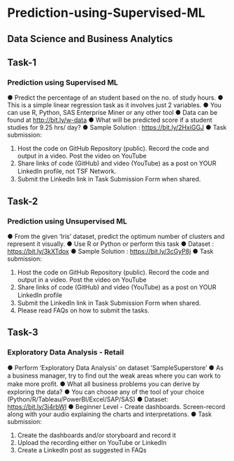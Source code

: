 # Prediction-using-Supervised-ML
## Data Science and Business Analytics 

## Task-1
### Prediction using Supervised ML
●     Predict the percentage of an student based on the no. of study hours.
●     This is a simple linear regression task as it involves just 2 variables.
●     You can use R, Python, SAS Enterprise Miner or any other tool
●     Data can be found at http://bit.ly/w-data
●     What will be predicted score if a student studies for 9.25 hrs/ day?
●     Sample Solution : https://bit.ly/2HxiGGJ
● Task submission:
1. Host the code on GitHub Repository (public). Record the code and output in a video. Post the 
video on YouTube
2. Share links of code (GitHub) and video (YouTube) as a post on
YOUR LinkedIn proﬁle, not TSF Network.
3. Submit the LinkedIn link in Task Submission Form when shared.

## Task-2
### Prediction using Unsupervised ML
●     From the given ‘Iris’ dataset, predict the optimum number of clusters and represent it 
visually.
●     Use R or Python or perform this task
●     Dataset : https://bit.ly/3kXTdox
●     Sample Solution : https://bit.ly/3cGyP8j
● Task submission:
1. Host the code on GitHub Repository (public). Record the code and output in a video. Post the 
video on YouTube
2. Share links of code (GitHub) and video (YouTube) as a post on YOUR LinkedIn proﬁle
3. Submit the LinkedIn link in Task Submission Form when shared.
4. Please read FAQs on how to submit the tasks.

## Task-3
### Exploratory Data Analysis - Retail
●     Perform ‘Exploratory Data Analysis’ on dataset ‘SampleSuperstore’
●     As a business manager, try to ﬁnd out the weak areas where you can work to make more proﬁt.
●     What all business problems you can derive by exploring the data?
●     You can choose any of the tool of your choice (Python/R/Tableau/PowerBI/Excel/SAP/SAS)
●     Dataset: https://bit.ly/3i4rbWl
●     Beginner Level - Create dashboards. Screen-record along with your audio explaining the charts 
and interpretations.
● Task submission:
1. Create the dashboards and/or storyboard and record it
2. Upload the recording either on YouTube or LinkedIn
3. Create a LinkedIn post as suggested in FAQs
